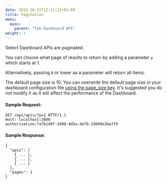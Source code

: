 ```yaml
---
date: 2019-10-15T12:13:12+01:00
title: Pagination
menu:
  main:
    parent: "Tyk Dashboard API"
weight: 1
---
```


Select Dashboard APIs are paginated.  

You can choose what page of results to return by adding a parameter `p` which starts at 1.

Alternatively, passing `0` or lower as a parameter will return all items.

The default page size is 10. You can overwrite the default page size in your dashboard configuration file [using the page_size key](https://tyk.io/docs/configure/tyk-dashboard-configuration-options/#environment-variables). It's suggested you do not modify it as it will affect the performance of the Dashboard.

#### Sample Request:

```{.copyWrapper}
GET /api/apis/?p=1 HTTP/1.1
Host: localhost:3000
authorization:7a7b140f-2480-4d5a-4e78-24049e3ba7f8
```

#### Sample Response:

```
{
  "apis": [
    { ... },
    { ... },
    { ... }
  ],
  "pages": 1
}
```
